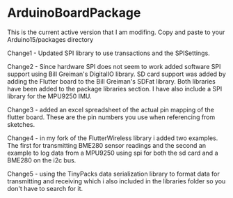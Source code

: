# ArduinoBoardPackage
This is the current active version that I am modifing.  Copy and paste to your Arduino15/packages directory

Change1 - Updated SPI library to use transactions and the SPISettings.

Change2 - Since hardware SPI does not seem to work added software SPI support using Bill Greiman's DigitalIO library.  SD card support was added by adding the Flutter board to the Bill Greiman's SDFat library. Both libraries have been added to the package libraries section.  I have also include a SPI library for the MPU9250 IMU.

Change3 - added an excel spreadsheet of the actual pin mapping of the flutter board.  These are the pin numbers you use when referencing from sketches.

Change4 - in my fork of the FlutterWireless library i added two examples. The first for transmitting BME280 sensor readings and the second an example to log data from a MPU9250 using spi for both the sd card and a BME280 on the i2c bus.

Change5 - using the TinyPacks data serialization library to format data for transmitting and receiving which i also included in the libraries folder so you don't have to search for it.
